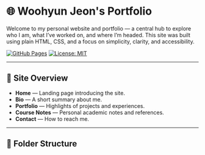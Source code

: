 # 🌐 Woohyun Jeon's Portfolio

Welcome to my personal website and portfolio — a central hub to explore who I am, what I’ve worked on, and where I’m headed. This site was built using plain HTML, CSS, and a focus on simplicity, clarity, and accessibility.

[![GitHub Pages](https://img.shields.io/badge/Live%20Site-online-green?style=flat&logo=github)](https://woohyunjeon.github.io)
[![License: MIT](https://img.shields.io/badge/License-MIT-blue.svg)](LICENSE)

---

## 🧭 Site Overview

- **Home** — Landing page introducing the site.
- **Bio** — A short summary about me.
- **Portfolio** — Highlights of projects and experiences.
- **Course Notes** — Personal academic notes and references.
- **Contact** — How to reach me.

---

## 📁 Folder Structure

